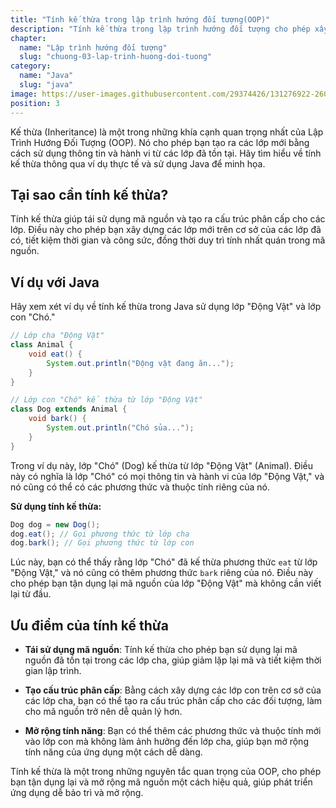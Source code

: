 ```yaml
---
title: "Tính kế thừa trong lập trình hướng đối tượng(OOP)"
description: "Tính kế thừa trong lập trình hướng đối tượng cho phép xây dựng một lớp mới dựa trên các định nghĩa của lớp đã có"
chapter:
  name: "Lập trình hướng đối tượng"
  slug: "chuong-03-lap-trinh-huong-doi-tuong"
category:
  name: "Java"
  slug: "java"
image: https://user-images.githubusercontent.com/29374426/131276922-2608f214-0690-4eb4-96e3-b7384d4b2df3.png
position: 3
---
```


Kế thừa (Inheritance) là một trong những khía cạnh quan trọng nhất của Lập Trình Hướng Đối Tượng (OOP). Nó cho phép bạn tạo ra các lớp mới bằng cách sử dụng thông tin và hành vi từ các lớp đã tồn tại. Hãy tìm hiểu về tính kế thừa thông qua ví dụ thực tế và sử dụng Java để minh họa.

## Tại sao cần tính kế thừa?

Tính kế thừa giúp tái sử dụng mã nguồn và tạo ra cấu trúc phân cấp cho các lớp. Điều này cho phép bạn xây dựng các lớp mới trên cơ sở của các lớp đã có, tiết kiệm thời gian và công sức, đồng thời duy trì tính nhất quán trong mã nguồn.

## Ví dụ với Java

Hãy xem xét ví dụ về tính kế thừa trong Java sử dụng lớp "Động Vật" và lớp con "Chó."

```java
// Lớp cha "Động Vật"
class Animal {
    void eat() {
        System.out.println("Động vật đang ăn...");
    }
}

// Lớp con "Chó" kế thừa từ lớp "Động Vật"
class Dog extends Animal {
    void bark() {
        System.out.println("Chó sủa...");
    }
}
```

Trong ví dụ này, lớp "Chó" (Dog) kế thừa từ lớp "Động Vật" (Animal). Điều này có nghĩa là lớp "Chó" có mọi thông tin và hành vi của lớp "Động Vật," và nó cũng có thể có các phương thức và thuộc tính riêng của nó.

**Sử dụng tính kế thừa:**

```java
Dog dog = new Dog();
dog.eat(); // Gọi phương thức từ lớp cha
dog.bark(); // Gọi phương thức từ lớp con
```

Lúc này, bạn có thể thấy rằng lớp "Chó" đã kế thừa phương thức `eat` từ lớp "Động Vật," và nó cũng có thêm phương thức `bark` riêng của nó. Điều này cho phép bạn tận dụng lại mã nguồn của lớp "Động Vật" mà không cần viết lại từ đầu.

## Ưu điểm của tính kế thừa

- **Tái sử dụng mã nguồn**: Tính kế thừa cho phép bạn sử dụng lại mã nguồn đã tồn tại trong các lớp cha, giúp giảm lặp lại mã và tiết kiệm thời gian lập trình.

- **Tạo cấu trúc phân cấp**: Bằng cách xây dựng các lớp con trên cơ sở của các lớp cha, bạn có thể tạo ra cấu trúc phân cấp cho các đối tượng, làm cho mã nguồn trở nên dễ quản lý hơn.

- **Mở rộng tính năng**: Bạn có thể thêm các phương thức và thuộc tính mới vào lớp con mà không làm ảnh hưởng đến lớp cha, giúp bạn mở rộng tính năng của ứng dụng một cách dễ dàng.

Tính kế thừa là một trong những nguyên tắc quan trọng của OOP, cho phép bạn tận dụng lại và mở rộng mã nguồn một cách hiệu quả, giúp phát triển ứng dụng dễ bảo trì và mở rộng.
